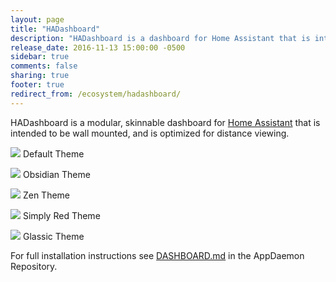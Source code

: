 ```yaml
---
layout: page
title: "HADashboard"
description: "HADashboard is a dashboard for Home Assistant that is intended to be wall mounted, and is optimized for distance viewing."
release_date: 2016-11-13 15:00:00 -0500
sidebar: true
comments: false
sharing: true
footer: true
redirect_from: /ecosystem/hadashboard/
---
```


HADashboard is a modular, skinnable dashboard for [Home Assistant](https://home-assistant.io/) that is intended to be wall mounted, and is optimized for distance viewing.

<p class='img'>
    <img src='/images/hadashboard/dash1.png' />
    Default Theme
</p>

<p class='img'>
    <img src='/images/hadashboard/dash2.png' />
    Obsidian Theme
</p>

<p class='img'>
    <img src='/images/hadashboard/dash3.png' />
    Zen Theme
</p>

<p class='img'>
    <img src='/images/hadashboard/dash4.png' />
    Simply Red Theme
</p>

<p class='img'>
    <img src='/images/hadashboard/dash5.png' />
    Glassic Theme
</p>



For full installation instructions see [DASHBOARD.md](https://github.com/home-assistant/appdaemon/blob/dev/DASHBOARD.md) in the AppDaemon Repository.
